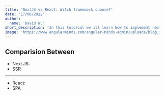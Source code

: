 ```yaml
---
title: 'NextJS vs React: Witch framework choose?'
date: '17/06/2022'
author:
  name: 'David W.'
short_description: 'In this tutorial we ill learn how to implement nextjs + typescript in a simple project.'
image: 'https://www.angularminds.com/angular-minds-admin/uploads/blog_images/faeabc48f648fae43a8f43d4c6b4f64a.png'
---
```


## Comparision Between

- Next.JS:
- SSR

---

- React:
- SPA
